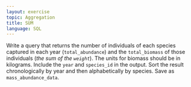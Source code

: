 ```yaml
---
layout: exercise
topic: Aggregation
title: SUM
language: SQL
---
```


Write a query that returns the number of individuals of each species
captured in each year (`total_abundance`) and the `total_biomass` of those 
individuals (*the sum of the `weight`*). The units for biomass should be in 
kilograms. Include the `year` and `species_id` in the output. Sort the result
chronologically by year and then alphabetically by species. Save as
`mass_abundance_data`.
